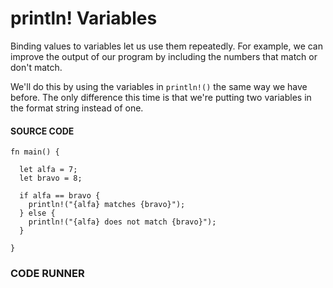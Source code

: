 # println! Variables

Binding values to variables let us use them
repeatedly. For example, we can improve the
output of our program by including the
numbers that match or don't match.

We'll do this by using the variables in
`println!()` the same way we have before.
The only difference this time is that
we're putting two variables in the format
string instead of one.

#### SOURCE CODE

```rust, noplayground, EXAMPLE1
fn main() {

  let alfa = 7;
  let bravo = 8;

  if alfa == bravo {
    println!("{alfa} matches {bravo}");
  } else {
    println!("{alfa} does not match {bravo}");
  }

}
```

### CODE RUNNER

```rust, editable, CODE1

```
